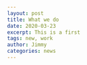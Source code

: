 ```yaml
---
layout: post
title: What we do
date: 2020-03-23
excerpt: This is a first
tags: new, work
author: Jimmy
categories: news
---
```

